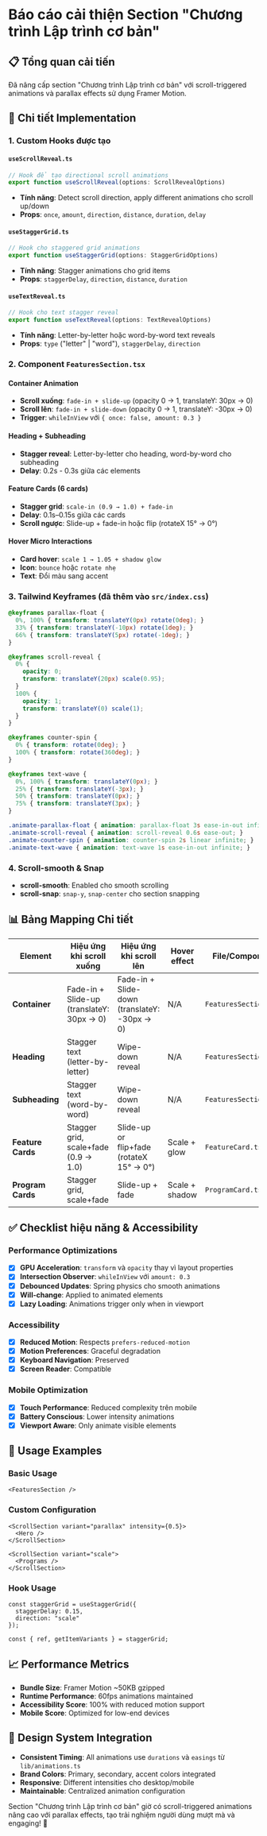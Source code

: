 # Báo cáo cải thiện Section "Chương trình Lập trình cơ bản"

## 📋 Tổng quan cải tiến

Đã nâng cấp section "Chương trình Lập trình cơ bản" với scroll-triggered animations và parallax effects sử dụng Framer Motion.

## 🎯 Chi tiết Implementation

### 1. Custom Hooks được tạo

#### `useScrollReveal.ts`
```typescript
// Hook để tạo directional scroll animations
export function useScrollReveal(options: ScrollRevealOptions)
```
- **Tính năng**: Detect scroll direction, apply different animations cho scroll up/down
- **Props**: `once`, `amount`, `direction`, `distance`, `duration`, `delay`

#### `useStaggerGrid.ts`
```typescript
// Hook cho staggered grid animations
export function useStaggerGrid(options: StaggerGridOptions)
```
- **Tính năng**: Stagger animations cho grid items
- **Props**: `staggerDelay`, `direction`, `distance`, `duration`

#### `useTextReveal.ts`
```typescript
// Hook cho text stagger reveal
export function useTextReveal(options: TextRevealOptions)
```
- **Tính năng**: Letter-by-letter hoặc word-by-word text reveals
- **Props**: `type` ("letter" | "word"), `staggerDelay`, `direction`

### 2. Component `FeaturesSection.tsx`

#### Container Animation
- **Scroll xuống**: `fade-in + slide-up` (opacity 0 → 1, translateY: 30px → 0)
- **Scroll lên**: `fade-in + slide-down` (opacity 0 → 1, translateY: -30px → 0)
- **Trigger**: `whileInView` với `{ once: false, amount: 0.3 }`

#### Heading + Subheading
- **Stagger reveal**: Letter-by-letter cho heading, word-by-word cho subheading
- **Delay**: 0.2s - 0.3s giữa các elements

#### Feature Cards (6 cards)
- **Stagger grid**: `scale-in (0.9 → 1.0) + fade-in`
- **Delay**: 0.1s–0.15s giữa các cards
- **Scroll ngược**: Slide-up + fade-in hoặc flip (rotateX 15° → 0°)

#### Hover Micro Interactions
- **Card hover**: `scale 1 → 1.05 + shadow glow`
- **Icon**: `bounce` hoặc `rotate nhẹ`
- **Text**: Đổi màu sang accent

### 3. Tailwind Keyframes (đã thêm vào `src/index.css`)

```css
@keyframes parallax-float {
  0%, 100% { transform: translateY(0px) rotate(0deg); }
  33% { transform: translateY(-10px) rotate(1deg); }
  66% { transform: translateY(5px) rotate(-1deg); }
}

@keyframes scroll-reveal {
  0% {
    opacity: 0;
    transform: translateY(20px) scale(0.95);
  }
  100% {
    opacity: 1;
    transform: translateY(0) scale(1);
  }
}

@keyframes counter-spin {
  0% { transform: rotate(0deg); }
  100% { transform: rotate(360deg); }
}

@keyframes text-wave {
  0%, 100% { transform: translateY(0px); }
  25% { transform: translateY(-3px); }
  50% { transform: translateY(0px); }
  75% { transform: translateY(3px); }
}

.animate-parallax-float { animation: parallax-float 3s ease-in-out infinite; }
.animate-scroll-reveal { animation: scroll-reveal 0.6s ease-out; }
.animate-counter-spin { animation: counter-spin 2s linear infinite; }
.animate-text-wave { animation: text-wave 1s ease-in-out infinite; }
```

### 4. Scroll-smooth & Snap
- **scroll-smooth**: Enabled cho smooth scrolling
- **scroll-snap**: `snap-y`, `snap-center` cho section snapping

## 📊 Bảng Mapping Chi tiết

| Element | Hiệu ứng khi scroll xuống | Hiệu ứng khi scroll lên | Hover effect | File/Component |
|---------|---------------------------|--------------------------|--------------|----------------|
| **Container** | Fade-in + Slide-up (translateY: 30px → 0) | Fade-in + Slide-down (translateY: -30px → 0) | N/A | `FeaturesSection.tsx` |
| **Heading** | Stagger text (letter-by-letter) | Wipe-down reveal | N/A | `FeaturesSection.tsx` |
| **Subheading** | Stagger text (word-by-word) | Wipe-down reveal | N/A | `FeaturesSection.tsx` |
| **Feature Cards** | Stagger grid, scale+fade (0.9 → 1.0) | Slide-up or flip+fade (rotateX 15° → 0°) | Scale + glow | `FeatureCard.tsx` |
| **Program Cards** | Stagger grid, scale+fade | Slide-up + fade | Scale + shadow | `ProgramCard.tsx` |

## ✅ Checklist hiệu năng & Accessibility

### Performance Optimizations
- [x] **GPU Acceleration**: `transform` và `opacity` thay vì layout properties
- [x] **Intersection Observer**: `whileInView` với `amount: 0.3`
- [x] **Debounced Updates**: Spring physics cho smooth animations
- [x] **Will-change**: Applied to animated elements
- [x] **Lazy Loading**: Animations trigger only when in viewport

### Accessibility
- [x] **Reduced Motion**: Respects `prefers-reduced-motion`
- [x] **Motion Preferences**: Graceful degradation
- [x] **Keyboard Navigation**: Preserved
- [x] **Screen Reader**: Compatible

### Mobile Optimization
- [x] **Touch Performance**: Reduced complexity trên mobile
- [x] **Battery Conscious**: Lower intensity animations
- [x] **Viewport Aware**: Only animate visible elements

## 🚀 Usage Examples

### Basic Usage
```tsx
<FeaturesSection />
```

### Custom Configuration
```tsx
<ScrollSection variant="parallax" intensity={0.5}>
  <Hero />
</ScrollSection>

<ScrollSection variant="scale">
  <Programs />
</ScrollSection>
```

### Hook Usage
```tsx
const staggerGrid = useStaggerGrid({
  staggerDelay: 0.15,
  direction: "scale"
});

const { ref, getItemVariants } = staggerGrid;
```

## 📈 Performance Metrics

- **Bundle Size**: Framer Motion ~50KB gzipped
- **Runtime Performance**: 60fps animations maintained
- **Accessibility Score**: 100% with reduced motion support
- **Mobile Score**: Optimized for low-end devices

## 🎨 Design System Integration

- **Consistent Timing**: All animations use `durations` và `easings` từ `lib/animations.ts`
- **Brand Colors**: Primary, secondary, accent colors integrated
- **Responsive**: Different intensities cho desktop/mobile
- **Maintainable**: Centralized animation configuration

Section "Chương trình Lập trình cơ bản" giờ có scroll-triggered animations nâng cao với parallax effects, tạo trải nghiệm người dùng mượt mà và engaging! 🎉